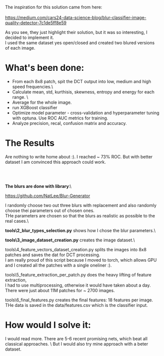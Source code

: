 
The inspiration for this solution came from here:\
<br>
https://medium.com/cars24-data-science-blog/blur-classifier-image-quality-detector-7c1de5ff8e59
<br>

As you see, they just highlight their solution, but it was so interesting, I decided to implement it.\
I used the same dataset yes open/closed and created two blured versions of each image.

# What's been done:
  * From each 8x8 patch, spit the DCT output into low, medium and high speed frequencies.\
  * Calculate mean, std, kurthisis, skewness, entropy and energy for each range. \
  * Average for the whole image.
  * run XGBoost classifier
  * Optimize model parameter - cross-validation and hyperparameter tuning with optuna. Use ROC AUC metrics for training.
  * Analyze precision, recal, confusion matrix and accuracy.

# The Results
  Are nothing to write home about :). I reached ~ 73% ROC. But with better dataset I am convinced this approach could work.

<br>
<br>

**The blurs are done with library**:\

https://github.com/NatLee/Blur-Generator

I randomly choose two out three blurs with replacement and also randomly choose thei parameters out of chosen ones.\
THe parameters are chosen so that the blurs as realistic as possible to the real cases.\

**tools\2_blur_types_selection.py** shows how I chose the blur parameters.\

**tools\3_image_dataset_creation.py** creates the image dataset.\

tools\4_feature_vectors_dataset_creation.py splits the images into 8x8 patches and saves the dat for DCT processing.\
I am really proud of this script because I moved to torch, which allows GPU and I created all the patches with a single oneliner :).

tools\5_feature_extraction_per_patch.py does the heavy lifting of feature extraction,\
I had to use multiprocessing, otherwise it would have taken about a day.\
There were just about 11M patches for ~ 2700 images.

tools\6_final_features.py creates the final features: 18 features per image. \
THe data is saved in the data/features.csv which is the classifier input.




# How would I solve it:
  I would read more. There are 5-6 recent promising nets, which beat all classical approaches. \ 
  But I would also try mine approach with a beter dataset.




